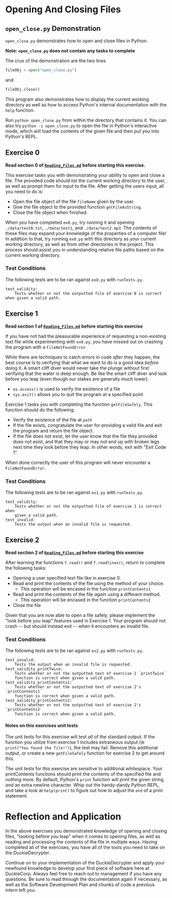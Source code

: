 # Opening And Closing Files

## `open_close.py` Demonstration

`open_close.py` demonstrates how to open and close files in Python.

**Note: `open_close.py` does not contain any tasks to complete**

The crux of the demonstration are the two lines

```python
fileObj = open("open_close.py")
```

and

```python
fileObj.close()
```

This program also demonstrates how to display the current working directory as
well as how to access Python's internal documentation with the `help` function.

Run `python open_close.py` from within the directory that contains it. You can
also try `python -i open_close.py` to open the file in Python's interactive
mode, which will load the contents of the given file and then put you into
Python's REPL.


## Exercise 0

**Read section 0 of [`Reading_Files.md`](Reading_Files.md) before starting this exercise.**

This exercise tasks you with demonstrating your ability to open and close a
file. The provided code should list the current working directory to the user,
as well as prompt them for input to the file. After getting the users input, all
you need to do is:

*   Open the file object of the file `fileName` given by the user.
*   Give the file object to the provided function `getFileAsString`.
*   Close the file object when finished.

When you have completed `ex0.py`, try running it and opening `./data/text0.txt`,
`./data/text1`, and `./data/text2.mp3`. The contents of these files may expand
your knowledge of the properties of a computer file! In addition to that, try
running `ex0.py` with this directory as your current working directory, as well
as from other directories in the project. This process should assist you in
understanding relative file paths based on the current working directory.

### Test Conditions

The following tests are to be ran against `ex0.py` with `runTests.py`.

```
test_validity:
    Tests whether or not the outputted file of exercise 0 is correct when given a valid path.
```

## Exercise 1

**Read section 1 of [`Reading_Files.md`](Reading_Files.md) before starting this exercise**

If you have not had the pleasurable experience of requesting a non-existing
text file while experimenting with `ex0.py`, you have missed out on
crashing the program with a `FileNotFoundError`.

While there are techniques to catch errors in code *after* they happen, the
best course is to verifying that what we want to do is a good idea *before*
doing it. A smart cliff diver would never take the plunge without first
verifying that the water is deep enough. Be like the smart cliff diver and
look before you leap (even though our stakes are generally much lower).

*   `os.access()` is used to verify the existence of a file
*   `sys.exit()` allows you to quit the program at a specified point


Exercise 1 tasks you with completing the function `getFileSafely`. This function
should do the following:

*   Verify the existence of the file at `path`
*   If the file exists, congratulate the user for providing a valid file and
    exit the program and return the file object.
*   If the file does not exist, let the user know that the file they provided
    does not exist, and that they may or may not end up with broken legs next
    time they look before they leap. In other words, exit with "Exit Code 1".

When done correctly the user of this program will never encounter a `FileNotFoundError`.

### Test Conditions

The following tests are to be ran against `ex1.py` with `runTests.py`.

```
test_validity:
    Tests whether or not the outputted file of exercise 1 is correct when
    given a valid path.
test_invalid:
    Tests the output when an invalid file is requested.
```


## Exercise 2

**Read section 2 of [`Reading_Files.md`](Reading_Files.md) before starting this exercise**

After learning the functions `f.read()` and `f.readlines()`, return to complete
the following tasks:

*   Opening a user specified text file like in exercise 0.
*   Read and print the contents of the file using the method of your choice.
    *   This operation will be encased in the function `printContents1`
*   Read and print the contents of the file *again* using a different method.
    *   This operation will be encased in the function `printContents2`
*   Close the file

Given that you are now able to open a file safely, please implement the "look before you leap" features used in Exercise 1. Your program should not crash -- but should instead exit -- when it encounters an invalid file.

### Test Conditions

The following tests are to be ran against `ex2.py` with `runTests.py`.

```
test_invalid:
    Tests the output when an invalid file is requested.
test_validity_printTwice:
    Tests whether or not the outputted text of exercise 2 `printTwice`
    function is correct when given a valid path.
test_validity_printContents1:
    Tests whether or not the outputted text of exercise 2's `printContents1`
    function is correct when given a valid path.
test_validity_printContents2:
    Tests whether or not the outputted text of exercise 2's `printContents2`
    function is correct when given a valid path.
```

#### Notes on this exercises unit tests

The unit tests for this exercise will test *all* of the standard output. If the
function you utilize from exercise 1 includes extraneous output (ie `print("You
found the file!")`), the test may fail. Remove this additional output, or create
a new `getFileSafely` function for exercise 2 to get around this.

The unit tests for this exercise are sensitive to additional whitespace. Your
printContents functions should print the contents of the specified file and
*nothing* more. By default, Python's `print` function will print the given
string *and* an extra newline character. Whip out the handy-dandy Python REPL,
and take a look at `help(print)` to figure out how to adjust the `end` of a
print statement.

# Reflection and Application

In the above exercises you demonstrated knowledge of opening and closing files,
"looking before you leap" when it comes to opening files, as well as reading
and processing the contents of the file in multiple ways.  Having completed all
of the exercises, you have all of the tools you need to take on the DuckieDecrypter.

Continue on to your implementation of the DuckieDecrypter and apply your
newfound knowledge to develop your first piece of software here at DuckieCorp.
Always feel free to reach out to management if you have any questions.  Be sure
to read through the documentation again if necessary, as well as the Software
Development Plan and chunks of code a previous intern left you.

